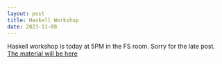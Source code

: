 ```yaml
---
layout: post
title: Haskell Workshop
date: 2023-11-08
---
```


Haskell workshop is today at 5PM in the FS room. Sorry for the late post. 
[The material will be here](https://github.com/fs-linguistics/fs-linguistics.github.io/blob/master/workshops/haskell1.md)



